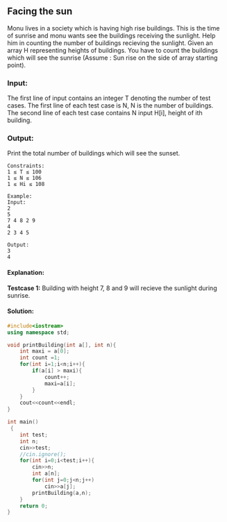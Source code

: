 ## Facing the sun 
Monu lives in a society which is having high rise buildings. This is the time of sunrise and monu wants see the buildings receiving the sunlight. Help him in counting the number of buildings recieving the sunlight.
Given an array H representing heights of buildings. You have to count the buildings which will see the sunrise (Assume : Sun rise on the side of array starting point).

### Input:
The first line of input contains an integer T denoting the number of test cases. The first line of each test case is N, N is the number of buildings. The second line of each test case contains N input H[i], height of ith building.

### Output:
Print the total number of buildings which will see the sunset.
```
Constraints:
1 ≤ T ≤ 100
1 ≤ N ≤ 106
1 ≤ Hi ≤ 108

Example:
Input:
2
5
7 4 8 2 9
4
2 3 4 5

Output:
3
4
```
#### Explanation:
<b>Testcase 1:</b> Building with height 7, 8 and 9 will recieve the sunlight during sunrise.

#### Solution:
```c++
#include<iostream>
using namespace std;

void printBuilding(int a[], int n){
    int maxi = a[0];
    int count =1;
    for(int i=1;i<n;i++){
        if(a[i] > maxi){
            count++;
            maxi=a[i];
        }
    }
    cout<<count<<endl;
}

int main()
 {
	int test;
	int n;
	cin>>test;
	//cin.ignore();
	for(int i=0;i<test;i++){
	    cin>>n;
	    int a[n];
	    for(int j=0;j<n;j++)
	        cin>>a[j];
	    printBuilding(a,n);
	}
	return 0;
}
```
